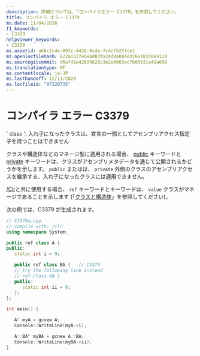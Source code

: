 ```yaml
---
description: 詳細については、「コンパイラエラー C3379」を参照してください。
title: コンパイラ エラー C3379
ms.date: 11/04/2016
f1_keywords:
- C3379
helpviewer_keywords:
- C3379
ms.assetid: a66c2c4e-091c-4426-9cde-7c4cfb2ffce1
ms.openlocfilehash: 622a1327eb84d83fa24d8a084e3266183c669120
ms.sourcegitcommit: d6af41e42699628c3e2e6063ec7b03931a49a098
ms.translationtype: MT
ms.contentlocale: ja-JP
ms.lasthandoff: 12/11/2020
ms.locfileid: "97220735"
---
```

# <a name="compiler-error-c3379"></a>コンパイラ エラー C3379

' class ': 入れ子になったクラスは、宣言の一部としてアセンブリアクセス指定子を持つことはできません

クラスや構造体などのマネージ型に適用される場合、 [public](../../cpp/public-cpp.md) キーワードと [private](../../cpp/private-cpp.md) キーワードは、クラスがアセンブリメタデータを通じて公開されるかどうかを示します。 `public` またはは、 `private` 外側のクラスのアセンブリアクセスを継承する、入れ子になったクラスには適用できません。

[/Clr](../../build/reference/clr-common-language-runtime-compilation.md)と共に使用する場合、 `ref` キーワードとキーワードは、 `value` クラスがマネージであることを示します (「[クラスと構造体](../../extensions/classes-and-structs-cpp-component-extensions.md)」を参照してください)。

次の例では、C3379 が生成されます。

```cpp
// C3379a.cpp
// compile with: /clr
using namespace System;

public ref class A {
public:
   static int i = 9;

   public ref class BA {   // C3379
   // try the following line instead
   // ref class BA {
   public:
      static int ii = 8;
   };
};

int main() {

   A^ myA = gcnew A;
   Console::WriteLine(myA->i);

   A::BA^ myBA = gcnew A::BA;
   Console::WriteLine(myBA->ii);
}
```
